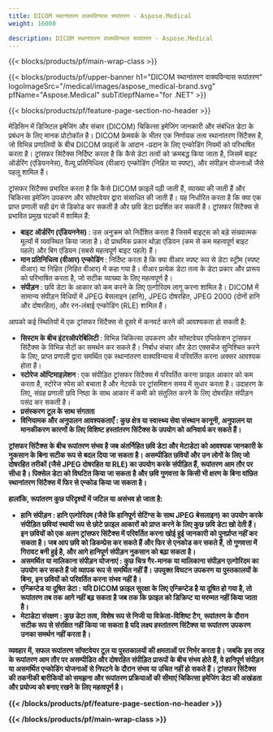 ```yaml
---
title: DICOM स्थानांतरण वाक्यविन्यास रूपांतरण - Aspose.Medical
weight: 16000

description: DICOM स्थानांतरण वाक्यविन्यास रूपांतरण - Aspose.Medical
---
```


{{< blocks/products/pf/main-wrap-class >}}

{{< blocks/products/pf/upper-banner h1="DICOM स्थानांतरण वाक्यविन्यास रूपांतरण" logoImageSrc="/medical/images/aspose_medical-brand.svg" pfName="Aspose.Medical" subTitlepfName="for .NET" >}}

{{< blocks/products/pf/feature-page-section-no-header >}}

<p>मेडिसिन में डिजिटल इमेजिंग और संचार (DICOM) चिकित्सा इमेजिंग जानकारी और संबंधित डेटा के प्रबंधन के लिए मानक प्रोटोकॉल है। DICOM फ्रेमवर्क के भीतर एक निर्णायक तत्व स्थानांतरण सिंटैक्स है, जो विभिन्न प्रणालियों के बीच DICOM फ़ाइलों के आदान -प्रदान के लिए एन्कोडिंग नियमों को परिभाषित करता है। ट्रांसफर सिंटैक्स निर्दिष्ट करता है कि कैसे डेटा तत्वों को क्रमबद्ध किया जाता है, जिसमें बाइट ऑर्डरिंग (एंडियननेस), वैल्यू प्रतिनिधित्व (वीआर) एन्कोडिंग (निहित या स्पष्ट), और संपीड़न योजनाओं जैसे पहलू शामिल हैं।</p>

<p>ट्रांसफर सिंटैक्स प्रभावित करता है कि कैसे DICOM फ़ाइलें पढ़ी जाती हैं, व्याख्या की जाती हैं और चिकित्सा इमेजिंग उपकरण और सॉफ्टवेयर द्वारा संसाधित की जाती हैं। यह निर्धारित करता है कि क्या एक प्राप्त प्रणाली सही ढंग से डिकोड कर सकती है और छवि डेटा प्रदर्शित कर सकती है। ट्रांसफर सिंटैक्स से प्रभावित प्रमुख घटकों में शामिल हैं:</p>

<ul>

<li><b> बाइट ऑर्डरिंग (एंडियननेस) </b>: उस अनुक्रम को निर्देशित करता है जिसमें बाइट्स को बड़े संख्यात्मक मूल्यों में व्यवस्थित किया जाता है। दो प्राथमिक प्रकार थोड़ा एंडियन (कम से कम महत्वपूर्ण बाइट पहले) और बिग एंडियन (सबसे महत्वपूर्ण बाइट पहले) हैं।</li>

<li><b> मान प्रतिनिधित्व (वीआर) एन्कोडिंग </b>: निर्दिष्ट करता है कि क्या वीआर स्पष्ट रूप से डेटा स्ट्रीम (स्पष्ट वीआर) या निहित (निहित वीआर) में कहा गया है। वीआर प्रत्येक डेटा तत्व के डेटा प्रकार और प्रारूप को परिभाषित करता है, जो सटीक व्याख्या के लिए महत्वपूर्ण है।</li>

<li><b> संपीड़न </b>: छवि डेटा के आकार को कम करने के लिए एल्गोरिदम लागू करना शामिल है। DICOM में सामान्य संपीड़न विधियों में JPEG बेसलाइन (हानि), JPEG दोषरहित, JPEG 2000 (दोनों हानि और दोषरहित), और रन-लंबाई एन्कोडिंग (RLE) शामिल हैं।</li>

</ul>

<p>आपको कई स्थितियों में एक ट्रांसफर सिंटैक्स से दूसरे में कनवर्ट करने की आवश्यकता हो सकती है:</p>

<ul>

<li><b> सिस्टम के बीच इंटरऑपरेबिलिटी </b>: विभिन्न चिकित्सा उपकरण और सॉफ्टवेयर एप्लिकेशन ट्रांसफर सिंटैक्स के विभिन्न सेटों का समर्थन कर सकते हैं। निर्बाध संचार और डेटा एक्सचेंज सुनिश्चित करने के लिए, प्राप्त प्रणाली द्वारा समर्थित एक स्थानांतरण वाक्यविन्यास में परिवर्तित करना अक्सर आवश्यक होता है।</li>

<li><b> स्टोरेज ऑप्टिमाइज़ेशन </b>: एक संपीड़ित ट्रांसफर सिंटैक्स में परिवर्तित करना फ़ाइल आकार को कम करता है, स्टोरेज स्पेस को बचाता है और नेटवर्क पर ट्रांसमिशन समय में सुधार करता है। उदाहरण के लिए, संग्रह प्रणाली छवि निष्ठा के साथ आकार में कमी को संतुलित करने के लिए दोषरहित संपीड़न पसंद कर सकती है।</li>

<li><b> प्रसंस्करण टूल के साथ संगतता</li>

<li><b> विनियामक और अनुपालन आवश्यकताएँ </b>: कुछ क्षेत्र या स्वास्थ्य सेवा संस्थान कानूनी, अनुपालन या मानकीकरण कारणों के लिए विशिष्ट हस्तांतरण सिंटैक्स के उपयोग को अनिवार्य कर सकते हैं।</li>

</ul>

<p>ट्रांसफर सिंटैक्स के बीच रूपांतरण संभव है जब अंतर्निहित छवि डेटा और मेटाडेटा को आवश्यक जानकारी के नुकसान के बिना सटीक रूप से बदल दिया जा सकता है। असम्पीडित छवियों और उन लोगों के लिए जो दोषरहित तरीकों (जैसे JPEG दोषरहित या RLE) का उपयोग करके संपीड़ित हैं, रूपांतरण आम तौर पर सीधा है। पिक्सेल डेटा को विघटित किया जा सकता है और छवि गुणवत्ता के किसी भी क्षरण के बिना वांछित स्थानांतरण सिंटैक्स में फिर से एन्कोड किया जा सकता है।</p>

<p>हालांकि, रूपांतरण कुछ परिदृश्यों में जटिल या असंभव हो जाता है:</p>

<ul>
<li><b> हानि संपीड़न </b>: हानि एल्गोरिदम (जैसे कि हानिपूर्ण सेटिंग्स के साथ JPEG बेसलाइन) का उपयोग करके संपीड़ित छवियां स्थायी रूप से छोटे फ़ाइल आकारों को प्राप्त करने के लिए कुछ छवि डेटा खो देती हैं। इन छवियों को एक अलग ट्रांसफर सिंटैक्स में परिवर्तित करना खोई हुई जानकारी को पुनर्प्राप्त नहीं कर सकता है। जब आप छवि को डिकम्प्रेस कर सकते हैं और फिर से एनकोड कर सकते हैं, तो गुणवत्ता में गिरावट बनी हुई है, और आगे हानिपूर्ण संपीड़न नुकसान को बढ़ा सकता है।</li>

<li><b> असमर्थित या मालिकाना संपीड़न योजनाएं </b>: कुछ चित्र गैर-मानक या मालिकाना संपीड़न एल्गोरिदम का उपयोग कर सकते हैं जो व्यापक रूप से समर्थित नहीं हैं। उपयुक्त विघटन उपकरण या पुस्तकालयों के बिना, इन छवियों को परिवर्तित करना संभव नहीं है।</li>

<li><b> एन्क्रिप्टेड या दूषित डेटा </b>: यदि DICOM फ़ाइल सुरक्षा के लिए एन्क्रिप्टेड है या दूषित हो गया है, तो रूपांतरण तब तक आगे नहीं बढ़ सकता है जब तक कि फ़ाइल को डिक्रिप्ट या मरम्मत नहीं किया जाता है।</li>

<li><b> मेटाडेटा संरक्षण </b>: कुछ डेटा तत्व, विशेष रूप से निजी या विक्रेता-विशिष्ट टैग, रूपांतरण के दौरान सटीक रूप से संरक्षित नहीं किया जा सकता है यदि लक्ष्य हस्तांतरण सिंटैक्स या रूपांतरण उपकरण उनका समर्थन नहीं करता है।</li>

</ul>

<p>व्यवहार में, सफल रूपांतरण सॉफ्टवेयर टूल या पुस्तकालयों की क्षमताओं पर निर्भर करता है। जबकि इस तरह के रूपांतरण आम तौर पर असम्पीडित और दोषरहित संपीड़ित प्रारूपों के बीच संभव होते हैं, वे हानिपूर्ण संपीड़न या असमर्थित एन्कोडिंग योजनाओं से निपटने के दौरान संभव या उचित नहीं हो सकते हैं। ट्रांसफर सिंटैक्स की तकनीकी बारीकियों को समझना और रूपांतरण प्रक्रियाओं की सीमाएं चिकित्सा इमेजिंग डेटा की अखंडता और प्रयोज्य को बनाए रखने के लिए महत्वपूर्ण है।</p>

{{< /blocks/products/pf/feature-page-section-no-header >}}

{{< /blocks/products/pf/main-wrap-class >}}
